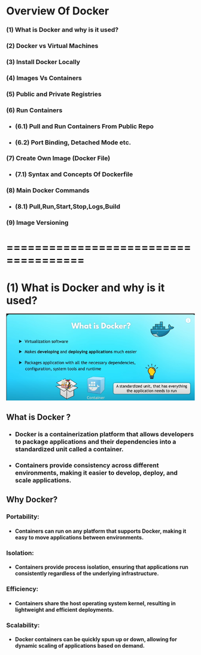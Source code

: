 # Overview Of Docker

### (1) What is Docker and why is it used?
### (2) Docker vs Virtual Machines
### (3) Install Docker Locally
### (4) Images Vs Containers
### (5) Public and Private Registries
### (6) Run Containers
   - ### (6.1) Pull and Run Containers From Public Repo
   - ### (6.2) Port Binding, Detached Mode etc.
### (7) Create Own Image (Docker File)
   - ### (7.1) Syntax and Concepts Of Dockerfile
### (8) Main Docker Commands
   - ### (8.1) Pull,Run,Start,Stop,Logs,Build
### (9) Image Versioning

# =====================================

# (1) What is Docker and why is it used?

![Docker Img](D1.png)
## What is Docker ?
   - ### Docker is a containerization platform that allows developers to package applications and their dependencies into a standardized unit called a container.
   - ### Containers provide consistency across different environments, making it easier to develop, deploy, and scale applications.

## Why Docker?

   ### Portability: 
   - #### Containers can run on any platform that supports Docker, making it easy to move applications between environments.

   ### Isolation: 
   - #### Containers provide process isolation, ensuring that applications run consistently regardless of the underlying infrastructure.
   
   ### Efficiency:
   - #### Containers share the host operating system kernel, resulting in lightweight and efficient deployments.

   ### Scalability:
   - #### Docker containers can be quickly spun up or down, allowing for dynamic scaling of applications based on demand.